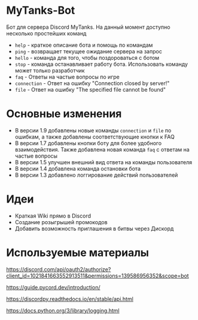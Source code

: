 # MyTanks-Bot

Бот для сервера Discord MyTanks. На данный момент доступно несколько простейших команд
- `help` - краткое описание бота и помощь по командам
- `ping` - возвращает текущее ожидание сервера на запрос
- `hello` - команда для того, чтобы поздороваться с ботом
- `stop` - команда останавливает работу бота. Использовать команду может только разработчик
- `faq` - Ответы на частые вопросы по игре
- `connection` - Ответ на ошибку "Connection closed by server!"
- `file` - Ответ на ошибку "The specified file cannot be found"

# Основные изменения

* В версии 1.9 добавлены новые команды `connection` и `file` по ошибкам, а также добавлены соответствующие кнопки к FAQ
* В версии 1.7 добавлены кнопки боту для более удобного взаимодействия. Также добавлена новая команда `faq` с ответам на частые вопросы
* В версии 1.5 улучшен внешний вид ответа на команды пользователя
* В версии 1.4 добавлена команда остановки бота
* В версии 1.3 добавлено логгирование действий пользователей

# Идеи

* Краткая Wiki прямо в Discord
* Создание розыгрышей промокодов
* Добавить возможность приглашения в битвы через Дискорд

# Используемые материалы
 https://discord.com/api/oauth2/authorize?client_id=1021841663552913511&permissions=139586956352&scope=bot
 
 https://guide.pycord.dev/introduction/

 https://discordpy.readthedocs.io/en/stable/api.html

 https://docs.python.org/3/library/logging.html